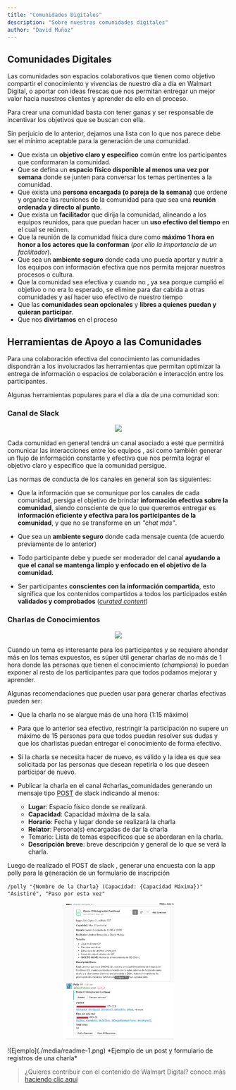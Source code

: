 ```yaml
---
title: "Comunidades Digitales"
description: "Sobre nuestras comunidades digitales"
author: "David Muñoz"
---
```


## Comunidades Digitales

Las comunidades son espacios colaborativos que tienen como objetivo compartir el conocimiento y vivencias de nuestro día a día en Walmart Digital, o aportar con ideas frescas que nos permitan entregar un mejor valor hacia nuestros clientes y aprender de ello en el proceso.

Para crear una comunidad basta con tener ganas y ser responsable de incentivar los objetivos que se buscan con ella.

Sin perjuicio de lo anterior, dejamos una lista con lo que nos parece debe ser el mínimo aceptable para la generación de una comunidad.

- Que exista un **objetivo claro y especifico** común entre los participantes que conformaran la comunidad.
- Que se defina un **espacio físico disponible al menos una vez por semana** donde se junten para conversar los temas pertinentes a la comunidad.
- Que exista una **persona encargada (o pareja de la semana)** que ordene y organice las reuniones de la comunidad para que sea una **reunión ordenada y directo al punto**.
- Que exista un **facilitado**r que dirija la comunidad, alineando a los equipos reunidos, para que puedan hacer un **uso efectivo del tiempo** en el cual se reúnen.
- Que la reunión de la comunidad física dure como **máximo 1 hora en honor a los actores que la conforman** (*por ello la importancia de un facilitador*).
- Que sea un **ambiente seguro** donde cada uno pueda aportar y nutrir a los equipos con información efectiva que nos permita mejorar nuestros procesos o cultura.
- Que la comunidad sea efectiva y cuando no , ya sea porque cumplió el objetivo o no era lo esperado, se elimine para dar cabida a otras comunidades y así hacer uso efectivo de nuestro tiempo
- Que las **comunidades sean opcionales** y **libres a quienes puedan y quieran participar**.
- Que nos **divirtamos** en el proceso


## Herramientas de Apoyo a las Comunidades

Para una colaboración efectiva del conocimiento las comunidades dispondrán a los involucrados las herramientas que permitan optimizar la entrega de información o espacios de colaboración e interacción entre los participantes.

Algunas herramientas populares para el día a día de una comunidad son:

### Canal de Slack
<p align="center">
 <img height="40px" src="https://upload.wikimedia.org/wikipedia/commons/thumb/b/b9/Slack_Technologies_Logo.svg/2000px-Slack_Technologies_Logo.svg.png">
</p>
Cada comunidad en general tendrá un canal asociado a esté que permitirá comunicar las interacciones entre los equipos , así como también generar un flujo de información constante y efectiva que nos permita lograr el objetivo claro y especifico que la comunidad persigue.

Las normas de conducta de los canales en general son las siguientes:

- Que la información que se comunique por los canales de cada comunidad, persiga el objetivo de brindar **información efectiva sobre la comunidad**, siendo consciente de que lo que queremos entregar es **información eficiente y efectiva para los participantes de la comunidad**, y que no se transforme en un *"chat más"*.

- Que sea un **ambiente seguro** donde cada mensaje cuenta (de acuerdo previamente de lo anterior)

- Todo participante debe y puede ser moderador del canal **ayudando a que el canal se mantenga limpio y enfocado en el objetivo de la comunidad**.

- Ser participantes **conscientes con la información compartida**, esto significa que los contenidos compartidos a todos los participados estén **validados y comprobados** (*[curated content](https://es.wikipedia.org/wiki/Curaci%C3%B3n_de_contenidos#Curaci%C3%B3n_de_contenidos_educativos)*)


### Charlas de Conocimientos
<p align="center">
 <img height="70px" src="https://i0.wp.com/nathanneil.com/wp-content/uploads/2016/07/share-inspire.jpg?resize=945%2C591&ssl=1">
</p>

Cuando un tema es interesante para los participantes y se requiere ahondar más en los temas expuestos, es súper útil generar charlas de no más de 1 hora donde las personas que tienen el conocimiento (*champions*) lo puedan exponer al resto de los participantes para que todos podamos mejorar y aprender.

Algunas recomendaciones que pueden usar para generar charlas efectivas pueden ser:

- Que la charla no se alargue más de una hora (1:15 máximo)

- Para que lo anterior sea efectivo, restringir la participación no supere un máximo de 15 personas para que todos puedan resolver sus dudas y que los charlistas puedan entregar el conocimiento de forma efectivo.

- Si la charla se necesita hacer de nuevo, es válido y la idea es que sea solicitada por las personas que desean repetirla o los que deseen participar de nuevo.

- Publicar la charla en el canal #charlas_comunidades generando un mensaje tipo [POST](https://get.slack.help/hc/en-us/articles/203950418-Compose-a-post) de slack indicando al menos:
   - **Lugar**: Espacio físico donde se realizará.
   - **Capacidad**: Capacidad máxima de la sala.
   - **Horario**: Fecha y lugar donde se realizará la charla
   - **Relator**: Persona(s) encargadas de dar la charla
   - Temario: Lista de temas específicos que se abordaran en la charla.
   - **Descripción breve**: breve descripción y general de lo que se verá la charla.

Luego de realizado el POST de slack , generar una encuesta con la app polly para la generación de un formulario de inscripción

```shell
/polly "{Nombre de la Charla} (Capacidad: {Capacidad Máxima})" "Asistiré", "Paso por esta vez"
```

<p align="center">
 <img width="50%" src="./media/readme-1.png">
</p>
![Ejemplo](./media/readme-1.png)
*Ejemplo de un post y formulario de registros de una charla*

 <br />

> ¿Quieres contribuir con el contenido de Walmart Digital?
conoce más [haciendo clic aquí](/es/how-to-contribute.md)

